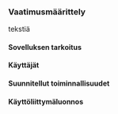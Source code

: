 ### Vaatimusmäärittely ###

tekstiä

#### Sovelluksen tarkoitus ####

#### Käyttäjät ####

#### Suunnitellut toiminnallisuudet ####

#### Käyttöliittymäluonnos ####
